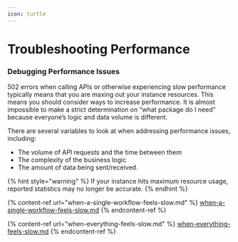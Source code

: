 ```yaml
---
icon: turtle
---
```


# Troubleshooting Performance

### Debugging Performance Issues

502 errors when calling APIs or otherwise experiencing slow performance typically means that you are maxing out your instance resources. This means you should consider ways to increase performance. It is almost impossible to make a strict determination on “what package do I need” because everyone’s logic and data volume is different.

There are several variables to look at when addressing performance issues, including:

* The volume of API requests and the time between them
* The complexity of the business logic
* The amount of data being sent/received.

{% hint style="warning" %}
If your instance hits maximum resource usage, reported statistics may no longer be accurate.
{% endhint %}

{% content-ref url="when-a-single-workflow-feels-slow.md" %}
[when-a-single-workflow-feels-slow.md](when-a-single-workflow-feels-slow.md)
{% endcontent-ref %}

{% content-ref url="when-everything-feels-slow.md" %}
[when-everything-feels-slow.md](when-everything-feels-slow.md)
{% endcontent-ref %}
